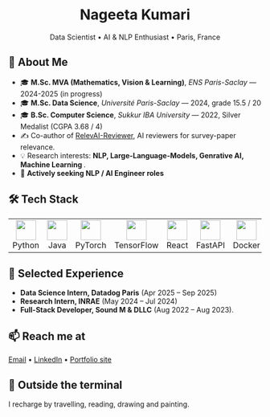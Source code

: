 
<!--
**nageetaw/nageetaw** is a ✨ _special_ ✨ repository because its `README.md` (this file) appears on your GitHub profile.

Here are some ideas to get you started:

- 🔭 I’m currently working on ...
- 🌱 I’m currently learning ...
- 👯 I’m looking to collaborate on ...
- 🤔 I’m looking for help with ...
- 💬 Ask me about ...
- 📫 How to reach me: ...
- 😄 Pronouns: ...
- ⚡ Fun fact: ...
-->
<h1 align="center">Nageeta Kumari</h1>
<p align="center">
  Data Scientist&nbsp;•&nbsp;AI&nbsp;&amp;&nbsp;NLP Enthusiast&nbsp;•&nbsp;Paris, France
</p>

<!-- ----------  About ---------- -->
<h2>🚀 About&nbsp;Me</h2>
<ul>
  <li>🎓 <strong>M.Sc. MVA (Mathematics, Vision &amp; Learning)</strong>, <em>ENS Paris-Saclay</em> — 2024-2025 (in progress)</li>
  <li>🎓 <strong>M.Sc. Data Science</strong>, <em>Université Paris-Saclay</em> — 2024, grade 15.5 / 20</li>
  <li>🎓 <strong>B.Sc. Computer Science</strong>, <em>Sukkur IBA University</em> — 2022, Silver Medalist (CGPA 3.68 / 4)</li>
  <li>✍️ Co-author of <a href="https://hal.science/LISN/hal-04608255v1">RelevAI-Reviewer</a>, AI reviewers for survey-paper relevance.</li>
  <li>💡 Research interests: <strong>NLP, Large-Language-Models, Genrative AI, Machine Learning </strong>.</li>
  <li>🎯 <strong>Actively seeking NLP / AI Engineer roles</strong> </li>
</ul>

<!-- ----------  Tech stack ---------- -->
<h2>🛠️ Tech&nbsp;Stack</h2>
<table>
  <tr>
    <td align="center"><img src="https://cdn.jsdelivr.net/gh/devicons/devicon/icons/python/python-original.svg" width="40"><br>Python</td>
    <td align="center"><img src="https://cdn.jsdelivr.net/gh/devicons/devicon/icons/java/java-original.svg"   width="40"><br>Java</td>
    <td align="center"><img src="https://cdn.jsdelivr.net/gh/devicons/devicon/icons/pytorch/pytorch-original.svg" width="40"><br>PyTorch</td>
    <td align="center"><img src="https://cdn.jsdelivr.net/gh/devicons/devicon/icons/tensorflow/tensorflow-original.svg" width="40"><br>TensorFlow</td>
    <td align="center"><img src="https://cdn.jsdelivr.net/gh/devicons/devicon/icons/react/react-original.svg" width="40"><br>React</td>
    <td align="center"><img src="https://cdn.jsdelivr.net/gh/devicons/devicon/icons/fastapi/fastapi-original.svg" width="40"><br>FastAPI</td>
    <td align="center"><img src="https://cdn.jsdelivr.net/gh/devicons/devicon/icons/docker/docker-original.svg" width="40"><br>Docker</td>

  </tr>
</table>

<!-- ----------  Experience highlights ---------- -->
<h2>💼 Selected&nbsp;Experience</h2>
<ul>
  <li><strong>Data Science Intern, Datadog Paris</strong> (Apr 2025 – Sep 2025)</li>
  <li><strong>Research Intern, INRAE</strong> (May 2024 – Jul 2024)</li>
  <li><strong>Full-Stack Developer, Sound M &amp; DLLC</strong> (Aug 2022 – Aug 2023).</li>
</ul>

<!-- ----------  Quick stats ---------- -->


<!-- ----------  Contact ---------- -->
<h2>📫 Reach&nbsp;me&nbsp;at</h2>
<p>
  <a href="mailto:nageetaw@gmail.com">Email</a> •
  <a href="https://linkedin.com/in/nageeta124">LinkedIn</a> •
  <a href="https://nageetaw.github.io">Portfolio&nbsp;site</a>
</p>

<!-- ----------  Fun ---------- -->
<h2>🎨 Outside&nbsp;the&nbsp;terminal</h2>
<p>I recharge by travelling, reading, drawing and painting.</p>

  
</div>
